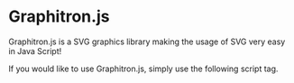 # Graphitron.js
Graphitron.js is a SVG graphics library making the usage of SVG very easy in Java Script!

If you would like to use Graphitron.js, simply use the following script tag.
<script src="https://cdn.jsdelivr.net/gh/Iron-Programming/SVG-Graphics-Library@latest/script.js"></script>
